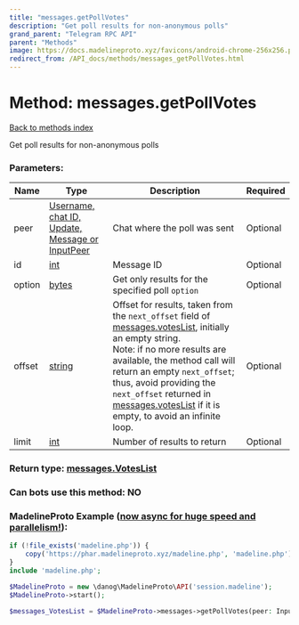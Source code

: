 ```yaml
---
title: "messages.getPollVotes"
description: "Get poll results for non-anonymous polls"
grand_parent: "Telegram RPC API"
parent: "Methods"
image: https://docs.madelineproto.xyz/favicons/android-chrome-256x256.png
redirect_from: /API_docs/methods/messages_getPollVotes.html
---
```

# Method: messages.getPollVotes
[Back to methods index](index.html)



Get poll results for non-anonymous polls

### Parameters:

| Name     |    Type       | Description | Required |
|----------|---------------|-------------|----------|
|peer|[Username, chat ID, Update, Message or InputPeer](/API_docs/types/InputPeer.html) | Chat where the poll was sent | Optional|
|id|[int](/API_docs/types/int.html) | Message ID | Optional|
|option|[bytes](/API_docs/types/bytes.html) | Get only results for the specified poll `option` | Optional|
|offset|[string](/API_docs/types/string.html) | Offset for results, taken from the `next_offset` field of [messages.votesList](../constructors/messages.votesList.html), initially an empty string. <br>Note: if no more results are available, the method call will return an empty `next_offset`; thus, avoid providing the `next_offset` returned in [messages.votesList](../constructors/messages.votesList.html) if it is empty, to avoid an infinite loop. | Optional|
|limit|[int](/API_docs/types/int.html) | Number of results to return | Optional|


### Return type: [messages.VotesList](/API_docs/types/messages.VotesList.html)

### Can bots use this method: **NO**


### MadelineProto Example ([now async for huge speed and parallelism!](https://docs.madelineproto.xyz/docs/ASYNC.html)):


```php
if (!file_exists('madeline.php')) {
    copy('https://phar.madelineproto.xyz/madeline.php', 'madeline.php');
}
include 'madeline.php';

$MadelineProto = new \danog\MadelineProto\API('session.madeline');
$MadelineProto->start();

$messages_VotesList = $MadelineProto->messages->getPollVotes(peer: InputPeer, id: int, option: 'bytes', offset: 'string', limit: int, );
```

